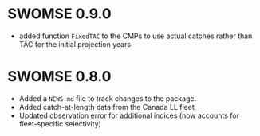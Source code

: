 # SWOMSE 0.9.0
* added function `FixedTAC` to the CMPs to use actual catches rather than TAC for the initial projection years

# SWOMSE 0.8.0

* Added a `NEWS.md` file to track changes to the package.
* Added catch-at-length data from the Canada LL fleet
* Updated observation error for additional indices (now accounts for fleet-specific
selectivity)


